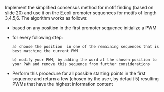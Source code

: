 Implement the simplified consensus method for motif finding (based on slide 20) and use it on the E.coli  promoter sequences 
for motifs of length 3,4,5,6. The algorithm works as follows:

- based on any position in the first promoter sequence initialize a PWM
- for every following step:

      a) choose the position  in one of the remaining sequences that is best matching the current PWM

      b) modify your PWM, by adding the word at the chosen position to your PWM and remove this sequence from further considerations

- Perform this procedure for all possible starting points in the first sequence and return a few  (chosen by the user, by default 5) resulting PWMs that have the highest information content
    
